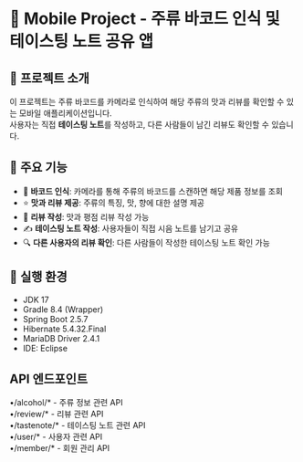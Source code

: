 # 🍷 Mobile Project - 주류 바코드 인식 및 테이스팅 노트 공유 앱

## 📌 프로젝트 소개
이 프로젝트는 주류 바코드를 카메라로 인식하여 해당 주류의 맛과 리뷰를 확인할 수 있는 모바일 애플리케이션입니다.  
사용자는 직접 **테이스팅 노트**를 작성하고, 다른 사람들이 남긴 리뷰도 확인할 수 있습니다.  

## 🎯 주요 기능
- 📸 **바코드 인식**: 카메라를 통해 주류의 바코드를 스캔하면 해당 제품 정보를 조회
- ⭐ **맛과 리뷰 제공**: 주류의 특징, 맛, 향에 대한 설명 제공
- 📱 **리뷰 작성**: 맛과 평점 리뷰 작성 가능
- ✍ **테이스팅 노트 작성**: 사용자들이 직접 시음 노트를 남기고 공유
- 🔍 **다른 사용자의 리뷰 확인**: 다른 사람들이 작성한 테이스팅 노트 확인 가능

## 🚀 실행 환경
- JDK 17
- Gradle 8.4 (Wrapper)
- Spring Boot 2.5.7
- Hibernate 5.4.32.Final
- MariaDB Driver 2.4.1
- IDE: Eclipse

## API 엔드포인트
•/alcohol/* - 주류 정보 관련 API  
•/review/* - 리뷰 관련 API  
•/tastenote/* - 테이스팅 노트 관련 API  
•/user/* - 사용자 관련 API  
•/member/* - 회원 관리 API  
